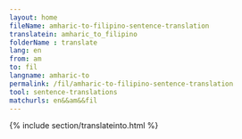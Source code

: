 ```yaml
---
layout: home
fileName: amharic-to-filipino-sentence-translation
translatein: amharic_to_filipino
folderName : translate
lang: en
from: am
to: fil
langname: amharic-to
permalink: /fil/amharic-to-filipino-sentence-translation
tool: sentence-translations
matchurls: en&&am&&fil
---
```

{% include section/translateinto.html %}
